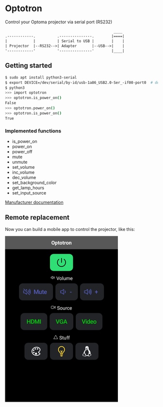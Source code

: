 # Optotron
Control your Optoma projector via serial port (RS232)

```
                                                  ____ 
.------------.          .---------------.        |====|
|            |          | Serial to USB |        |    |
| Projector  |--RS232-->| Adapter       |--USB-->|    |
'------------'          '---------------'        |____|

```

## Getting started

```bash
$ sudo apt install python3-serial
$ export DEVICE=/dev/serial/by-id/usb-1a86_USB2.0-Ser_-if00-port0  # device name might differ
$ python3
>>> import optotron
>>> optotron.is_power_on()
False
>>> optotron.power_on()
>>> optotron.is_power_on()
True
```

### Implemented functions
* is_power_on
* power_on
* power_off
* mute
* unmute
* set_volume
* inc_volume
* dec_volume
* set_background_color
* get_lamp_hours
* set_input_source

[Manufacturer documentation](https://www.audiogeneral.com/Optoma/w501_rs232.pdf)

## Remote replacement

Now you can build a mobile app to control the projector, like this:

![Screenshot](screenshot.png)
